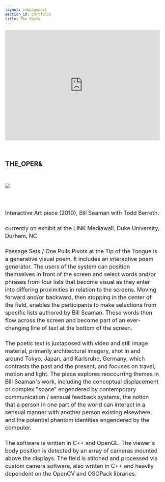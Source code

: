 ```yaml
---
layout: subpagepost
section_id: portfolio
title: The Oper&
---
```

<div class="full">
    <div class="row">
        <div class="large-12 large-centered columns">
          <iframe src="https://player.vimeo.com/video/423161548" width="640" height="360" frameborder="0" allow="autoplay; fullscreen" allowfullscreen></iframe>
        </div>
    </div>
    <div class="Text_works">
    <br><br>
    <h2>THE_OPER&</h2>
    <br><br>
             <img src="../images/assets/Picture37.png">
    <p style="line-height:25px; font-size: 18px">
    <br><br>
    Interactive Art piece (2010), Bill Seaman with Todd Berreth.<br><br>
currently on exhibit at the LINK Mediawall, Duke University, Durham, NC
<br><br>
Passage Sets / One Pulls Pivots at the Tip of the Tongue is a generative visual poem. It includes an interactive poem generator. The users of the system can position themselves in front of the screen and select words and/or phrases from four lists that become visual as they enter into differing proximities in relation to the screens. Moving forward and/or backward, then stopping in the center of the field, enables the participants to make selections from specific lists authored by Bill Seaman. These words then flow across the screen and become part of an ever-changing line of text at the bottom of the screen.
<br><br>
The poetic text is juxtaposed with video and still image material, primarily architectural imagery, shot in and around Tokyo, Japan, and Karlsruhe, Germany, which contrasts the past and the present, and focuses on travel, motion and light.  The piece explores reoccurring themes in Bill Seaman's work, including the conceptual displacement or complex "space" engendered by contemporary communication / sensual feedback systems, the notion that a person in one part of the world can interact in a sensual manner with another person existing elsewhere, and the potential phantom identities engendered by the computer. 
<br><br>
The software is written in C++ and OpenGL. The viewer's body position is detected by an array of cameras mounted above the displays. The field is stitched and processed via custom camera software, also written in C++ and heavily dependent on the OpenCV and OSCPack libraries.
    </p>
